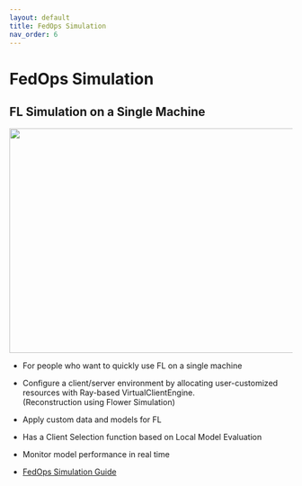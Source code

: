 ```yaml
---
layout: default
title: FedOps Simulation
nav_order: 6
---
```


# FedOps Simulation

## FL Simulation on a Single Machine

<!-- ![FedOps Simulation Image](../docs/images/simulation_1.png) -->
<img src="../img/simulation_detail.png" width="600" height="400">


- For people who want to quickly use FL on a single machine


- Configure a client/server environment by allocating user-customized resources with Ray-based VirtualClientEngine.<br>
(Reconstruction using Flower Simulation)

- Apply custom data and models for FL


- Has a Client Selection function based on Local Model Evaluation


- Monitor model performance in real time


- [FedOps Simulation Guide](https://github.com/gachon-CCLab/FedOps/tree/main/simulation/examples)